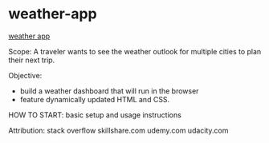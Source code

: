 # weather-app

[weather app](https://nicolegeorge.github.io/daily-weather-app/)

Scope:
A traveler wants to see the weather outlook for multiple cities to plan their next trip.


Objective:
- build a weather dashboard that will run in the browser
- feature dynamically updated HTML and CSS.

HOW TO START:
basic setup and usage instructions


Attribution:
stack overflow
skillshare.com
udemy.com
udacity.com
